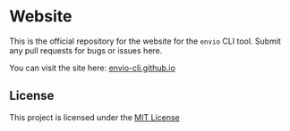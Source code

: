 # Website

This is the official repository for the website for the `envio` CLI tool. Submit any pull requests for bugs or issues here.

You can visit the site here: [envio-cli.github.io](https://envio-cli.github.io)

## License
This project is licensed under the [MIT License](LICENSE)